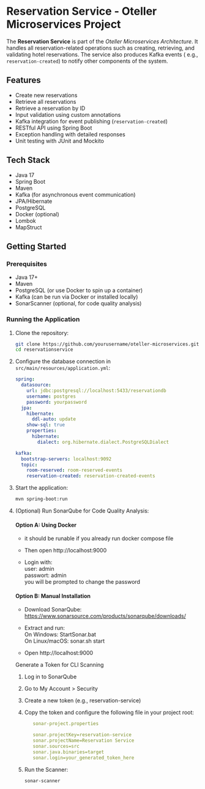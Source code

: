 # Reservation Service - Oteller Microservices Project

The **Reservation Service** is part of the *Oteller Microservices Architecture*. It handles all reservation-related
operations such as creating, retrieving, and validating hotel reservations. The service also produces Kafka events (
e.g., `reservation-created`) to notify other components of the system.

## Features

- Create new reservations
- Retrieve all reservations
- Retrieve a reservation by ID
- Input validation using custom annotations
- Kafka integration for event publishing (`reservation-created`)
- RESTful API using Spring Boot
- Exception handling with detailed responses
- Unit testing with JUnit and Mockito

## Tech Stack

- Java 17
- Spring Boot
- Maven
- Kafka (for asynchronous event communication)
- JPA/Hibernate
- PostgreSQL
- Docker (optional)
- Lombok
- MapStruct

## Getting Started

### Prerequisites

- Java 17+
- Maven
- PostgreSQL (or use Docker to spin up a container)
- Kafka (can be run via Docker or installed locally)
- SonarScanner (optional, for code quality analysis)

### Running the Application

1. Clone the repository:
   ```bash
   git clone https://github.com/yourusername/oteller-microservices.git
   cd reservationservice
   ```

2. Configure the database connection in `src/main/resources/application.yml`:

   ```yaml
   spring:
     datasource:
       url: jdbc:postgresql://localhost:5433/reservationdb
       username: postgres
       password: yourpassword
     jpa:
       hibernate:
         ddl-auto: update
       show-sql: true
       properties:
         hibernate:
           dialect: org.hibernate.dialect.PostgreSQLDialect
   
   kafka:
     bootstrap-servers: localhost:9092
     topic:
       room-reserved: room-reserved-events
       reservation-created: reservation-created-events
   ```

3. Start the application:
   ```bash
   mvn spring-boot:run

4. (Optional) Run SonarQube for Code Quality Analysis:

   #### Option A: Using Docker
    * it should be runable if you already run docker compose file

    * Then open http://localhost:9000
    * Login with:  
      user: admin  
      passwort: admin  
      you will be prompted to change the password

   #### Option B: Manual Installation
    * Download SonarQube: https://www.sonarsource.com/products/sonarqube/downloads/

    * Extract and run:  
      On Windows: StartSonar.bat  
      On Linux/macOS: sonar.sh start

    * Open http://localhost:9000

   Generate a Token for CLI Scanning
    1. Log in to SonarQube

    2. Go to My Account > Security

    3. Create a new token (e.g., reservation-service)

    4. Copy the token and configure the following file in your project root:
       ```yaml
          sonar-project.properties  
       ```

       ```yaml
          sonar.projectKey=reservation-service
          sonar.projectName=Reservation Service
          sonar.sources=src
          sonar.java.binaries=target
          sonar.login=your_generated_token_here
       ```
    5. Run the Scanner:
       ```bash
       sonar-scanner
       ```

